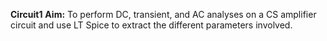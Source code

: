 **Circuit1**
**Aim:**
To perform DC, transient, and AC analyses on a CS amplifier circuit and use LT Spice to extract the different parameters involved.
